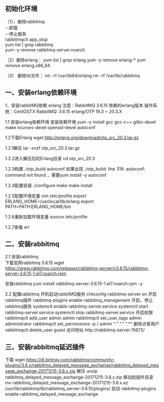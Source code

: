 ## 初始化环境
（1）、删除rabbitmq:  
--卸载  
--停止服务  
rabbitmqctl app_stop  
yum list | grep rabbitmq  
yum -y remove rabbitmq-server.noarch  

（2）删除erlang：
yum list | grep erlang
yum -y remove erlang-*
yum remove erlang.x86_64

（3） 删除lib文件：
rm -rf /usr/lib64/erlang 
rm -rf /var/lib/rabbitmq


## 一、安装erlang依赖环境
1、安装rabbitMQ依赖 erlang
注意：RabbitMQ 3.6.15 依赖的erlang版本
操作系统：CentOS7.X
RabbitMQ: 3.6.15
erlang/OTP 19.3 ~ 20.3.X

1.1 安装erlang依赖环境
安装依赖环境
yum -y install gcc gcc-c++ glibc-devel make ncurses-devel openssl-devel autoconf

1.2下载Erlang
wget http://erlang.org/download/otp_src_20.3.tar.gz

1.2.1解压
tar -xvzf otp_src_20.3.tar.gz

1.2.2进入解压后的Erlang目录
cd otp_src_20.3

1.2.3构建
./otp_build autoconf
如果出现 ./otp_build: line 319: autoconf: command not found ，需要yum install -y autoconf

1.2.4配置安装
./configure
make
make install

1.2.5配置环境变量
vim /etc/profile
export ERLANG_HOME=/usr/local/lib/erlang
export PATH=$PATH:$ERLANG_HOME/bin

1.2.6重新加载环境变量
source /etc/profile

1.2.7查看
erl

## 二、安装rabbitmq
2.1 安装rabbitmq    
下载官网rabbitmq 3.6.15
wget https://www.rabbitmq.com/releases/rabbitmq-server/v3.6.15/rabbitmq-server-3.6.15-1.el7.noarch.rpm

安装rabbitmq
yum install rabbitmq-server-3.6.15-1.el7.noarch.rpm  -y

2.2 配置rabbitmq
开机启动rabbitMQ服务
chkconfig rabbitmq-server on
开启rabbitmq插件
rabbitmq-plugins enable rabbitmq_management
开启、停止rabbitmq服务
systemctl enable rabbitmq-server.service
systemctl start rabbitmq-server.service
systemctl stop rabbitmq-server.service
开启权限
rabbitmqctl add_user admin admin
rabbitmqctl set_user_tags admin administrator
rabbitmqctl set_permissions -p / admin ".*" ".*" ".*"
删除访客用户
rabbitmqctl delete_user guest
访问地址
http://rabbitmq-server:15672/

## 三、安装rabbitmq延迟插件
下载 wget https://dl.bintray.com/rabbitmq/community-plugins/3.6.x/rabbitmq_delayed_message_exchange/rabbitmq_delayed_message_exchange-20171215-3.6.x.zip
解压 unzip rabbitmq_delayed_message_exchange-20171215-3.6.x.zip
移动到插件目录  mv rabbitmq_delayed_message_exchange-20171215-3.6.x.ez /usr/lib/rabbitmq/lib/rabbitmq_server-3.6.15/plugins/
启动 rabbitmq-plugins enable rabbitmq_delayed_message_exchange

